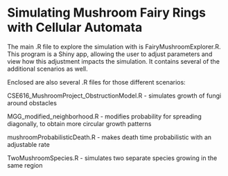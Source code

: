 # Simulating Mushroom Fairy Rings with Cellular Automata

The main .R file to explore the simulation with is FairyMushroomExplorer.R. This program is a Shiny app, allowing the user to adjust parameters and view how this adjustment impacts the simulation. It contains several of the additional scenarios as well.

Enclosed are also several .R files for those different scenarios:

CSE616_MushroomProject_ObstructionModel.R - simulates growth of fungi around obstacles

MGG_modified_neighborhood.R - modifies probability for spreading diagonally, to obtain more circular growth patterns

mushroomProbabilisticDeath.R - makes death time probabilistic with an adjustable rate

TwoMushroomSpecies.R - simulates two separate species growing in the same region

